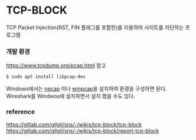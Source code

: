# TCP-BLOCK
TCP Packet Injection(RST, FIN 플래그를 포함한)를 이용하여 사이트를 차단하는 프로그램

### 개발 환경
https://www.tcpdump.org/pcap.html 참고
```bash
$ sudo apt install libpcap-dev
```
Windows에서는 [npcap](https://npcap.com/) 이나 [winpcap](https://www.winpcap.org/)을 설치하여 환경을 구성하면 된다.\
Wireshark를 Windwos에 설치하면서 설치 했을 수도 있다.

### reference
https://gitlab.com/gilgil/sns/-/wikis/tcp-block/tcp-block
https://gitlab.com/gilgil/sns/-/wikis/tcp-block/report-tcp-block
